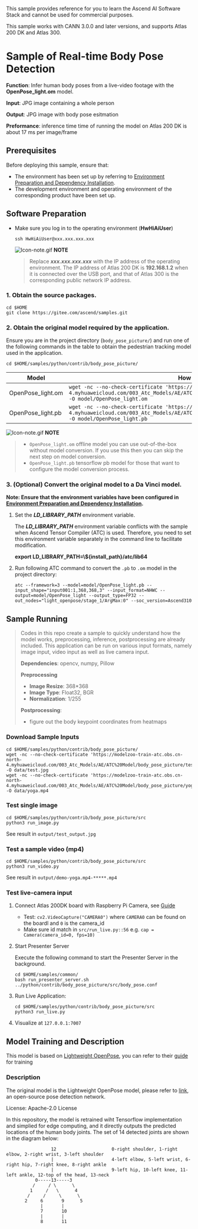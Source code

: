 This sample provides reference for you to learn the Ascend AI Software Stack and cannot be used for commercial purposes.

This sample works with CANN 3.0.0 and later versions, and supports Atlas 200 DK and Atlas 300.

# Sample of Real-time Body Pose Detection
**Function**: Infer human body poses from a live-video footage with the **OpenPose_light.om** model.

**Input**: JPG image containing a whole person

**Output**: JPG image with body pose esitmation

**Preformance**: inference time time of running the model on Atlas 200 DK is about 17 ms per image/frame

## Prerequisites

Before deploying this sample, ensure that:

- The environment has been set up by referring to [Environment Preparation and Dependency Installation](https://gitee.com/ascend/samples/blob/master/python/environment/README.md).
- The development environment and operating environment of the corresponding product have been set up.

## Software Preparation
* Make sure you log in to the operating environment (**HwHiAiUser**)
    ```
    ssh HwHiAiUser@xxx.xxx.xxx.xxx
    ```
    ![Icon-note.gif](https://images.gitee.com/uploads/images/2020/1106/160652_6146f6a4_5395865.gif) **NOTE**

    > Replace ***xxx.xxx.xxx.xxx*** with the IP address of the operating environment. The IP address of Atlas 200 DK is **192.168.1.2** when it is connected over the USB port, and that of Atlas 300 is the corresponding public network IP address.

### 1. Obtain the source packages.

```
cd $HOME
git clone https://gitee.com/ascend/samples.git
```

### 2. Obtain the original model required by the application.
   Ensure you are in the project directory (`body_pose_picture/`) and run one of the following commands in the table to obtain the pedestrian tracking model used in the application.

	cd $HOME/samples/python/contrib/body_pose_picture/

| **Model**  |  **How to Obtain** |
| ---------- |  ----------------- |
| OpenPose_light.om | `wget -nc --no-check-certificate 'https://modelzoo-train-atc.obs.cn-north-4.myhuaweicloud.com/003_Atc_Models/AE/ATC%20Model/body_pose_picture/OpenPose_light.om' -O model/OpenPose_light.om`  |
| OpenPose_light.pb | `wget -nc --no-check-certificate 'https://modelzoo-train-atc.obs.cn-north-4.myhuaweicloud.com/003_Atc_Models/AE/ATC%20Model/body_pose_picture/OpenPose_light.pb' -O model/OpenPose_light.pb`  |

![Icon-note.gif](https://images.gitee.com/uploads/images/2020/1106/160652_6146f6a4_5395865.gif) **NOTE**
>
>- `OpenPose_light.om` offline model you can use out-of-the-box without model conversion. If you use this then you can skip the next step on model conversion.
>- `OpenPose_light.pb` tensorflow pb model for those that want to configure the model conversion process.


### 3. **(Optional)** Convert the original model to a Da Vinci model.

**Note: Ensure that the environment variables have been configured in [Environment Preparation and Dependency Installation](../../../environment).**

1. Set the ***LD_LIBRARY_PATH*** environment variable.

    The ***LD_LIBRARY_PATH*** environment variable conflicts with the sample when Ascend Tensor Compiler (ATC) is used. Therefore, you need to set this environment variable separately in the command line to facilitate modification.

    **export LD_LIBRARY_PATH=\\${install_path}/atc/lib64**  

2. Run following ATC command to convert the `.pb` to `.om` model in the project directory:

    ```
    atc --framework=3 --model=model/OpenPose_light.pb --input_shape="input001:1,368,368,3" --input_format=NHWC --output=model/OpenPose_light --output_type=FP32 --out_nodes="light_openpose/stage_1/ArgMax:0" --soc_version=Ascend310
    ```

## Sample Running

> Codes in this repo create a sample to quickly understand how the model works, preprocessing, inference, postprocessing are already included. This application can be run on various input formats, namely image input, video input as well as live camera input.
>
> **Dependencies**: opencv, numpy, Pillow
>
> **Preprocessing**
>
> - **Image Resize**: 368*368
> - **Image Type**: Float32, BGR
> - **Normalization**: 1/255
>
> **Postprocessing**:
> - figure out the body keypoint coordinates from heatmaps

### Download Sample Inputs
```
cd $HOME/samples/python/contrib/body_pose_picture/
wget -nc --no-check-certificate 'https://modelzoo-train-atc.obs.cn-north-4.myhuaweicloud.com/003_Atc_Models/AE/ATC%20Model/body_pose_picture/test.jpg' -O data/test.jpg
wget -nc --no-check-certificate 'https://modelzoo-train-atc.obs.cn-north-4.myhuaweicloud.com/003_Atc_Models/AE/ATC%20Model/body_pose_picture/yoga.mp4' -O data/yoga.mp4
```

### Test single image

```
cd $HOME/samples/python/contrib/body_pose_picture/src
python3 run_image.py
```
See result in `output/test_output.jpg`

### Test a sample video (mp4)
  
```
cd $HOME/samples/python/contrib/body_pose_picture/src
python3 run_video.py
```
See result in `output/demo-yoga.mp4-*****.mp4`


### Test live-camera input

1. Connect Atlas 200DK board with Raspberry Pi Camera, see [Guide](https://support.huaweicloud.com/intl/en-us/qs-atlas200dkappc32/atlased_04_0006.html)

    - Test: `cv2.VideoCapture("CAMERA0")` where `CAMERA0` can be found on the boardl and `0` is the camera_id
    - Make sure id match in `src/run_live.py::56` e.g. `cap = Camera(camera_id=0, fps=10)`

2. Start Presenter Server

    Execute the following command to start the Presenter Server in the background.
    ```
    cd $HOME/samples/common/
    bash run_presenter_server.sh ../python/contrib/body_pose_picture/src/body_pose.conf
    ```

3. Run Live Application:
    ``` 
    cd $HOME/samples/python/contrib/body_pose_picture/src
    python3 run_live.py
    ```

4. Visualize at `127.0.0.1:7007`

## Model Training and Description

This model is based on [Lightweight OpenPose](https://arxiv.org/pdf/1811.12004.pdf), you can refer to their [guide](https://github.com/Daniil-Osokin/lightweight-human-pose-estimation.pytorch) for training

### Description

The original model is the Lightweight OpenPose model, please refer to [link](https://github.com/Daniil-Osokin/lightweight-human-pose-estimation.pytorch), an open-source pose detection network. 

License: Apache-2.0 License

In this repository, the model is retrained wiht Tensorflow implementation and simplied for edge computing, and it directly outputs the predicted locations of the human body joints. The set of 14 detected joints are shown in the diagram below:

                     12                     0-right shoulder, 1-right elbow, 2-right wrist, 3-left shoulder
                     |                      4-left elbow, 5-left wrist, 6-right hip, 7-right knee, 8-right ankle
                     |                      9-left hip, 10-left knee, 11-left ankle, 12-top of the head, 13-neck
               0-----13-----3
              /     / \      \
             1     /   \      4
            /     /     \      \
           2     6       9      5
                 |       |
                 7       10
                 |       |
                 8       11
